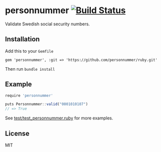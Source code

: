 # personnummer [![Build Status](https://secure.travis-ci.org/personnummer/ruby.png?branch=master)](http://travis-ci.org/personnummer/ruby)

Validate Swedish social security numbers.

## Installation

Add this to your `Gemfile`

```
gem 'personnummer', :git => 'https://github.com/personnummer/ruby.git'
```

Then run `bundle install`

## Example

```javascript
require 'personnummer'

puts Personnummer::valid("0001010107")
// => True
```

See [test/test_personnummer.ruby](test/test_personnummer.rb) for more examples.

## License

MIT
